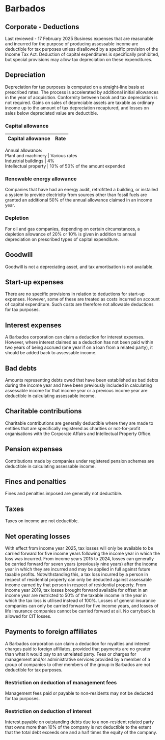 # Barbados
## Corporate - Deductions
Last reviewed - 17 February 2025
Business expenses that are reasonable and incurred for the purpose of producing assessable income are deductible for tax purposes unless disallowed by a specific provision of the Income Tax Act. Deduction of capital expenditures is specifically prohibited, but special provisions may allow tax depreciation on these expenditures.
## Depreciation
Depreciation for tax purposes is computed on a straight-line basis at prescribed rates. The process is accelerated by additional initial allowances in the year of acquisition. Conformity between book and tax depreciation is not required. Gains on sales of depreciable assets are taxable as ordinary income up to the amount of tax depreciation recaptured, and losses on sales below depreciated value are deductible.
### Capital allowance
Capital allowance | Rate  
---|---  
Annual allowance:  
Plant and machinery | Various rates  
Industrial buildings | 4%  
Intellectual property | 10% of 50% of the amount expended  
### Renewable energy allowance
Companies that have had an energy audit, retrofitted a building, or installed a system to provide electricity from sources other than fossil fuels are granted an additional 50% of the annual allowance claimed in an income year.
### Depletion
For oil and gas companies, depending on certain circumstances, a depletion allowance of 20% or 10% is given in addition to annual depreciation on prescribed types of capital expenditure.
## Goodwill
Goodwill is not a depreciating asset, and tax amortisation is not available.
## Start-up expenses
There are no specific provisions in relation to deductions for start-up expenses. However, some of these are treated as costs incurred on account of capital expenditure. Such costs are therefore not allowable deductions for tax purposes.
## Interest expenses
A Barbados corporation can claim a deduction for interest expenses. However, where interest claimed as a deduction has not been paid within two years of being accrued (one year if on a loan from a related party), it should be added back to assessable income.
## Bad debts
Amounts representing debts owed that have been established as bad debts during the income year and have been previously included in calculating assessable income for that income year or a previous income year are deductible in calculating assessable income.
## Charitable contributions
Charitable contributions are generally deductible where they are made to entities that are specifically registered as charities or not-for-profit organisations with the Corporate Affairs and Intellectual Property Office.
## Pension expenses
Contributions made by companies under registered pension schemes are deductible in calculating assessable income.
## Fines and penalties
Fines and penalties imposed are generally not deductible.
## Taxes
Taxes on income are not deductible.
## Net operating losses
With effect from income year 2025, tax losses will only be available to be carried forward for five income years following the income year in which the loss was incurred.
From income years 2015 to 2024, losses can generally be carried forward for seven years (previously nine years) after the income year in which they are incurred and may be applied in full against future taxable profits. Notwithstanding this, a tax loss incurred by a person in respect of residential property can only be deducted against assessable income earned by that person in respect of residential property.
From income year 2019, tax losses brought forward available for offset in an income year are restricted to 50% of the taxable income in the year in which the tax loss is utilised instead of 100%.
Losses of general insurance companies can only be carried forward for five income years, and losses of life insurance companies cannot be carried forward at all.
No carryback is allowed for CIT losses.
## Payments to foreign affiliates
A Barbados corporation can claim a deduction for royalties and interest charges paid to foreign affiliates, provided that payments are no greater than what it would pay to an unrelated party.
Fees or charges for management and/or administrative services provided by a member of a group of companies to other members of the group in Barbados are not deductible for tax purposes.
### Restriction on deduction of management fees
Management fees paid or payable to non-residents may not be deducted for tax purposes.
### Restriction on deduction of interest
Interest payable on outstanding debts due to a non-resident related party that owns more than 10% of the company is not deductible to the extent that the total debt exceeds one and a half times the equity of the company.
